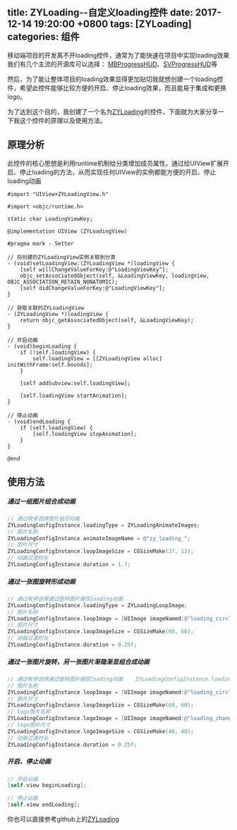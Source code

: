 
title: ZYLoading--自定义loading控件
date: 2017-12-14 19:20:00 +0800
tags: [ZYLoading]
categories: 组件
---

移动端项目的开发离不开loading控件，通常为了能快速在项目中实现loading效果我们有几个主流的开源库可以选择：
[MBProgressHUD](https://github.com/jdg/MBProgressHUD)、[SVProgressHUD](https://github.com/SVProgressHUD/SVProgressHUD)等

然后，为了能让整体项目的loading效果显得更加贴切我就想创建一个loading控件，希望此控件能够比较方便的开启、停止loading效果，而且能易于集成和更换logo。

为了达到这个目的，我创建了一个名为[ZYLoading](https://github.com/luzhiyongGit/ZYLoading.git)的控件，下面就为大家分享一下我这个控件的原理以及使用方法。

## <a name="6gngga"></a>原理分析

此控件的核心思想是利用runtime机制给分类增加成员属性，通过给UIView扩展开启、停止loading的方法，从而实现任何UIView的实例都能方便的开启、停止loading动画

```
#import "UIView+ZYLoadingView.h"

#import <objc/runtime.h>

static char LoadingViewKey;

@implementation UIView (ZYLoadingView)

#pragma mark - Setter

// 将创建的ZYLoadingView实例关联到分类
- (void)setLoadingView:(ZYLoadingView *)loadingView {
    [self willChangeValueForKey:@"LoadingViewKey"];
    objc_setAssociatedObject(self, &LoadingViewKey, loadingView, OBJC_ASSOCIATION_RETAIN_NONATOMIC);
    [self didChangeValueForKey:@"LoadingViewKey"];
}

// 获取关联的ZYLoadingView
- (ZYLoadingView *)loadingView {
    return objc_getAssociatedObject(self, &LoadingViewKey);
}

// 开启动画
- (void)beginLoading {
    if (!self.loadingView) {
        self.loadingView = [[ZYLoadingView alloc] initWithFrame:self.bounds];
    }
    
    [self addSubview:self.loadingView];
    
    [self.loadingView startAnimation];
}

// 停止动画
- (void)endLoading {
    if (self.loadingView) {
        [self.loadingView stopAnimation];
    }
}

@end

```

## <a name="onp8ux"></a>使用方法

##### <a name="yz1gkc"></a>通过一组图片组合成动画

```objectivec
// 通过枚举选择图片组合动画
ZYLoadingConfigInstance.loadingType = ZYLoadingAnimateImages;
// 图片名称
ZYLoadingConfigInstance.animateImageName = @"zy_loading_";
// 图片尺寸
ZYLoadingConfigInstance.loopImageSize = CGSizeMake(37, 13);
// 动画过渡时长
ZYLoadingConfigInstance.duration = 1.f;
```

##### <a name="qckoog"></a>通过一张图旋转形成动画

```objectivec
// 通过枚举选择通过旋转图片展现loading动画
ZYLoadingConfigInstance.loadingType = ZYLoadingLoopImage;
// 图片名称
ZYLoadingConfigInstance.loopImage = [UIImage imageNamed:@"loading_circle"];
// 图片尺寸    
ZYLoadingConfigInstance.loopImageSize = CGSizeMake(60, 60);
// 动画过渡时长    
ZYLoadingConfigInstance.duration = 0.25f;
```

##### <a name="1htvcz"></a>通过一张图片旋转，另一张图片渐隐渐显组合成动画

```objectivec
// 通过枚举选择通过旋转图片展现loading动画    ZYLoadingConfigInstance.loadingType = ZYLoadingLoopImage;
// 图片名称
ZYLoadingConfigInstance.loopImage = [UIImage imageNamed:@"loading_circle"];
// 图片尺寸    
ZYLoadingConfigInstance.loopImageSize = CGSizeMake(60, 60);
// logo图片名称
ZYLoadingConfigInstance.logoImage = [UIImage imageNamed:@"loading_zhangyu"];
// logo图片尺寸
ZYLoadingConfigInstance.logoImageSize = CGSizeMake(40, 40);
// 动画过渡时长
ZYLoadingConfigInstance.duration = 0.25f;
```

##### <a name="1v21fg"></a>开启、停止动画

```objectivec
// 开启动画
[self.view beginLoading];

// 停止动画
[self.view endLoading];
```

你也可以直接参考github上的[ZYLoading](https://github.com/luzhiyongGit/ZYLoading.git)

